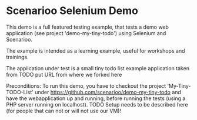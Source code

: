 # Scenarioo Selenium Demo

This demo is a full featured testing example, that tests a demo web application (see project 'demo-my-tiny-todo') using Selenium and Scenarioo.

The example is intended as a learning example, useful for workshops and trainings.

The application under test is a small tiny todo list example application taken from 
TODO put URL from where we forked here

Preconditions:
To run this demo, you have to checkout the project 'My-Tiny-TODO-List' under https://github.com/scenarioo/demo-my-tiny-todo
and have the webapplication up and running, before running the tests (using a PHP server running on localhost).
TODO Setup needs to be described here (for people that can not or will not use our VM)!





